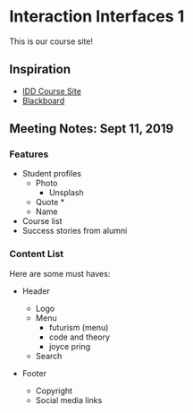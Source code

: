 # Interaction Interfaces 1
This is our course site!

## Inspiration
- [IDD Course Site](https://www.georgebrown.ca/programs/interaction-design-and-development-program-g103/)
- [Blackboard](https://bb-gbc.blackboard.com)


## Meeting Notes: Sept 11, 2019

### Features
- Student profiles
  - Photo
    * Unsplash
  - Quote
    *
  - Name
- Course list
- Success stories from alumni


### Content List
Here are some must haves:
- Header
  - Logo
  - Menu
    * futurism (menu)
    * code and theory
    * joyce pring
  - Search
  

  
- Footer
  - Copyright
  - Social media links





